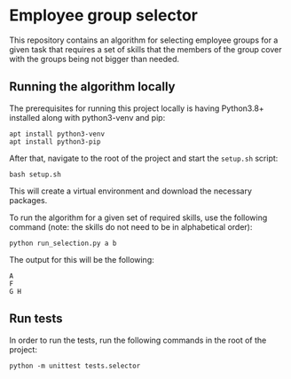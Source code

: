 # Employee group selector 
This repository contains an algorithm for selecting employee groups for a given task that requires a set of skills that
the members of the group cover with the groups being not bigger than needed.


## Running the algorithm locally
The prerequisites for running this project locally is having Python3.8+ installed along with python3-venv and pip:
```
apt install python3-venv
apt install python3-pip
```
After that, navigate to the root of the project and start the `setup.sh` script:
```
bash setup.sh
```
This will create a virtual environment and download the necessary packages.

To run the algorithm for a given set of required skills, use the following command (note: the skills do not need to be
in alphabetical order):
```
python run_selection.py a b 
```
The output for this will be the following:
```
A
F
G H
```

## Run tests
In order to run the tests, run the following commands in the root of the project:
```
python -m unittest tests.selector
```